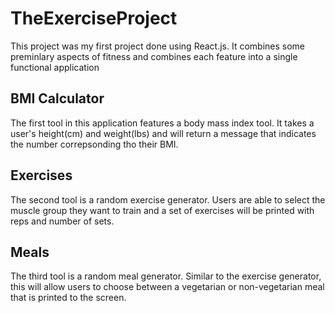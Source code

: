 # TheExerciseProject

This project was my first project done using React.js. It combines some preminlary aspects of fitness and combines each feature into a single functional application

## BMI Calculator

The first tool in this application features a body mass index tool. It takes a user's height(cm) and weight(lbs) and will return a message that indicates the number correpsonding tho their BMI.

## Exercises
The second tool is a random exercise generator. Users are able to select the muscle group they want to train and a set of exercises will be printed with reps and number of sets. 


## Meals

The third tool is a random meal generator. Similar to the exercise generator, this will allow users to choose between a vegetarian or non-vegetarian meal that is printed to the screen.


